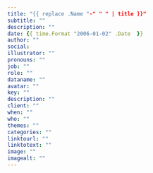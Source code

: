 ```yaml
---
title: "{{ replace .Name "-" " " | title }}"
subtitle: ""
description: ""
date: {{ time.Format "2006-01-02" .Date  }}
author: ""
social:
illustrator: ""
pronouns: ""
job: ""
role: ""
dataname: ""
avatar: ""
key: ""
description: ""
client: ""
when: ""
who: ""
themes: ""
categories: ""
linktourl: ""
linktotext: ""
image: ""
imagealt: ""
---
```


